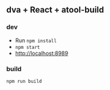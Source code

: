 
## dva + React + atool-build

### dev
- Run `npm install`
- `npm start`
- [http://localhost:8989](http://localhost:8989)

### build

    npm run build
